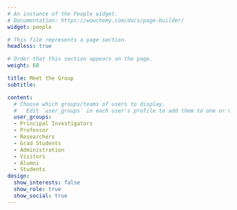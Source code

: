 ```yaml
---
# An instance of the People widget.
# Documentation: https://wowchemy.com/docs/page-builder/
widget: people

# This file represents a page section.
headless: true

# Order that this section appears on the page.
weight: 68

title: Meet the Group
subtitle:

content:
  # Choose which groups/teams of users to display.
  #   Edit `user_groups` in each user's profile to add them to one or more of these groups.
  user_groups:
  - Principal Investigators
  - Professor
  - Researchers
  - Grad Students
  - Administration
  - Visitors
  - Alumni
  - Students
design:
  show_interests: false
  show_role: true
  show_social: true
---
```

